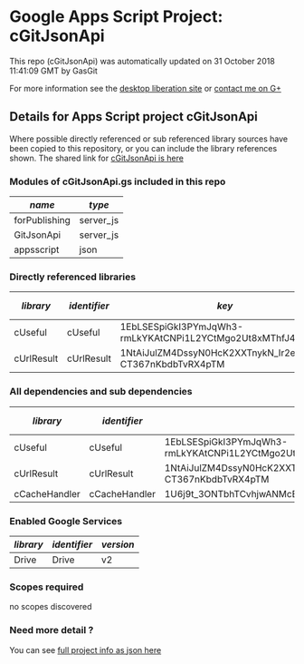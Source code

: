 # Google Apps Script Project: cGitJsonApi
This repo (cGitJsonApi) was automatically updated on 31 October 2018 11:41:09 GMT by GasGit

For more information see the [desktop liberation site](https://ramblings.mcpher.com/drive-sdk-and-github/getting-your-apps-scripts-to-github/ "desktop liberation") or [contact me on G+](https://plus.google.com/+BruceMcpherson "Bruce McPherson - GDE")
## Details for Apps Script project cGitJsonApi
Where possible directly referenced or sub referenced library sources have been copied to this repository, or you can include the library references shown. 
The shared link for [cGitJsonApi is here](https://script.google.com/d/1_4RfsIW57fdzWh7T38O9IfGdTRgYbOSyC5PvsOm3a4GU1sxllw8blEUl/edit?usp=sharing "open in the GAS IDE")

### Modules of cGitJsonApi.gs included in this repo
*name*|*type*
--- | --- 
forPublishing| server_js
GitJsonApi| server_js
appsscript| json
### Directly referenced libraries
*library*|*identifier*|*key*|*version*|*dev mode*|*source*|
--- | --- | --- | --- | --- | --- 
cUseful| cUseful|1EbLSESpiGkI3PYmJqWh3-rmLkYKAtCNPi1L2YCtMgo2Ut8xMThfJ41Ex|83|no|[here](libraries/cUseful "library source")
cUrlResult| cUrlResult|1NtAiJulZM4DssyN0HcK2XXTnykN_Ir2ee2pXV-CT367nKbdbTvRX4pTM|16|no|[here](libraries/cUrlResult "library source")
### All dependencies and sub dependencies
*library*|*identifier*|*key*|*version*|*dev mode*|*source*|
--- | --- | --- | --- | --- | --- 
cUseful| cUseful|1EbLSESpiGkI3PYmJqWh3-rmLkYKAtCNPi1L2YCtMgo2Ut8xMThfJ41Ex|83|no|[here](libraries/cUseful "library source")
cUrlResult| cUrlResult|1NtAiJulZM4DssyN0HcK2XXTnykN_Ir2ee2pXV-CT367nKbdbTvRX4pTM|16|no|[here](libraries/cUrlResult "library source")
cCacheHandler| cCacheHandler|1U6j9t_3ONTbhTCvhjwANMcEXeHXr4shgzTG0ZrRnDYLcFl3_IH2b2eAY|17|no|[here](libraries/cCacheHandler "library source")
### Enabled Google Services
*library*|*identifier*|*version*
--- | --- | --- 
Drive| Drive|v2
### Scopes required
no scopes discovered
### Need more detail ?
You can see [full project info as json here](info.json)
